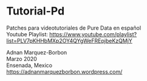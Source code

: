 # Tutorial-Pd
Patches para videotutoriales de Pure Data en español  
Youtube Playlist:
https://www.youtube.com/playlist?list=PLV7pKHHbMXp2OY4QYgWeFREpjbeKzQMjY

Adnan Marquez-Borbon  
Marzo 2020  
Ensenada, Mexico  
https://adnanmarquezborbon.wordpress.com/
